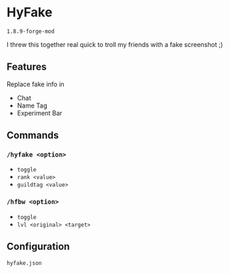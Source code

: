 # HyFake

`1.8.9-forge-mod`

I threw this together real quick to troll my friends with a fake screenshot ;)

## Features
Replace fake info in

- Chat
- Name Tag
- Experiment Bar

## Commands

### `/hyfake <option>`

- `toggle`
- `rank <value>`
- `guildtag <value>`

### `/hfbw <option>`

- `toggle`
- `lvl <original> <target>`

## Configuration

`hyfake.json`